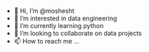 - 👋 Hi, I’m @moshesht
- 👀 I’m interested in data engineering
- 🌱 I’m currently learning python
- 💞️ I’m looking to collaborate on data projects
- 📫 How to reach me ...

<!---
moshesht/moshesht is a ✨ special ✨ repository because its `README.md` (this file) appears on your GitHub profile.
You can click the Preview link to take a look at your changes.
--->
